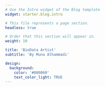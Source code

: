 ```yaml
---
# Use the Intro widget of the Blog template
widget: starter.blog.intro

# This file represents a page section.
headless: true

# Order that this section will appear in.
weight: 10

title: 'BioData Artist'
subtitle: 'By Muna Alhammadi'

design:
  background:
    color: '#800060'
    text_color_light: TRUE
---
```

